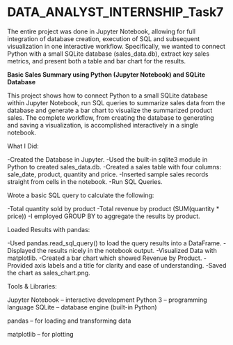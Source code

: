 # DATA_ANALYST_INTERNSHIP_Task7
The entire project was done in Jupyter Notebook, allowing for full integration of database creation, execution of SQL and subsequent visualization in one interactive workflow. Specifically, we wanted to connect Python with a small SQLite database (sales_data.db), extract key sales metrics, and present both a table and bar chart for the results.

**Basic Sales Summary using Python (Jupyter Notebook) and SQLite Database**

This project shows how to connect Python to a small SQLite database within Jupyter Notebook, run SQL queries to summarize sales data from the database and generate a bar chart to visualize the summarized product sales. The complete workflow, from creating the database to generating and saving a visualization, is accomplished interactively in a single notebook.

 What I Did:

-Created the Database in Jupyter.
-Used the built-in sqlite3 module in Python to created sales_data.db.
-Created a sales table with four columns: sale_date, product, quantity and price.
-Inserted sample sales records straight from cells in the notebook.
-Run SQL Queries.

Wrote a basic SQL query to calculate the following:

-Total quantity sold by product
-Total revenue by product (SUM(quantity * price))
-I employed GROUP BY to aggregate the results by product.

Loaded Results with pandas:

-Used pandas.read_sql_query() to load the query results into a DataFrame.
-Displayed the results nicely in the notebook output.
-Visualized Data with matplotlib.
-Created a bar chart which showed Revenue by Product.
-Provided axis labels and a title for clarity and ease of understanding.
-Saved the chart as sales_chart.png.

 Tools & Libraries:

Jupyter Notebook – interactive development
Python 3 – programming language
SQLite – database engine (built-in Python)

pandas – for loading and transforming data

matplotlib – for plotting
